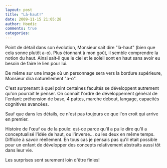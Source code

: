 ```yaml
---
layout: post
title: "Là-haut!"
date: 2009-11-15 21:05:28
author: Hoedic
comments: true
categories: 
---
```



Point de détail dans son évolution, Monsieur sait dire "là-haut" (bien que cela sonne plutôt a-o). Plus étonnant à mon goût, il semble comprendre la notion du haut. Ainsi sait-il que le ciel et le soleil sont en haut sans avoir eu besoin de faire le lien pour lui.

De même sur une image où un personnage sera vers la bordure supérieure, Monsieur dira naturellement "a-o".

C'est surprenant à quel point certaines facultés se développent autrement qu'on pourrait le penser. On connaît l'ordre de développement général de l'enfant: préhension de base, 4 pattes, marche debout, langage, capacités cognitives avancées.

Sauf que dans les détails, ce n'est pas toujours ce que l'on croit qui arrive en premier.

Histoire de l'&#339;uf ou de la poule: est-ce parce qu'il a pu le dire qu'il a conceptualisé l'idée de haut, ou l'inverse... ou les deux en même temps. Difficile à savoir réellement. En tous cas je pensais pas qu'il était possible pour un enfant de développer des concepts relativement abstraits aussi tôt dans leur vie.

Les surprises sont surement loin d'être finies!